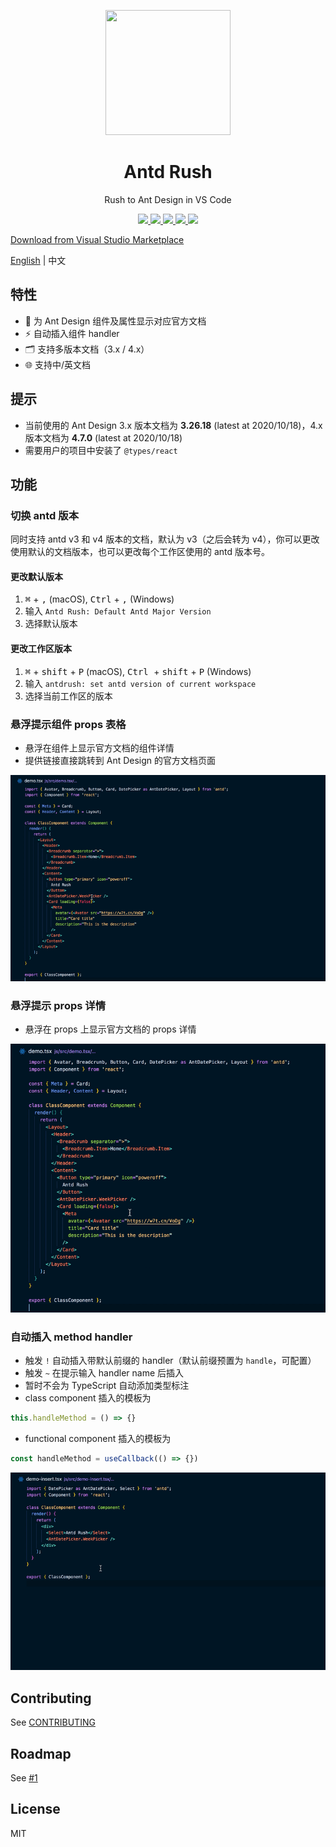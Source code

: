 <p align="center">
  <a href="https://github.com/fi3ework/vscode-antd-rush">
    <img width="200px" height="200px" src="https://user-images.githubusercontent.com/12322740/73346951-ba4dbe80-42c1-11ea-8784-5af0916ec459.png">
  </a>
</p>
<h1 align="center">Antd Rush</h1>
<div align="center">

Rush to Ant Design in VS Code

<p align="center">
<a href="https://marketplace.visualstudio.com/items?itemName=fi3ework.vscode-antd-rush">
<img src="https://vsmarketplacebadge.apphb.com/version/fi3ework.vscode-antd-rush.svg" />
</a>
<a href="https://marketplace.visualstudio.com/items?itemName=fi3ework.vscode-antd-rush">
<img src="https://vsmarketplacebadge.apphb.com/downloads-short/fi3ework.vscode-antd-rush.svg" />
</a>
<a href="https://marketplace.visualstudio.com/items?itemName=fi3ework.vscode-antd-rush">
<img src="https://vsmarketplacebadge.apphb.com/installs-short/fi3ework.vscode-antd-rush.svg" />
</a>
<a href="https://marketplace.visualstudio.com/items?itemName=fi3ework.vscode-antd-rush">
<img src="https://vsmarketplacebadge.apphb.com/rating-short/fi3ework.vscode-antd-rush.svg" />
</a>
<a href="https://github.com/fi3ework/vscode-antd-rush/actions?query=workflow%3ATest">
<img src="https://img.shields.io/github/workflow/status/fi3ework/vscode-antd-rush/Test?label=GitHub%20Actions" />
</a>
</p>

</div>

[Download from Visual Studio Marketplace](https://marketplace.visualstudio.com/items?itemName=fi3ework.vscode-antd-rush)

[English](./README.md) | 中文

## 特性

- 💬 为 Ant Design 组件及属性显示对应官方文档
- ⚡️ 自动插入组件 handler
- 🗂 支持多版本文档（3.x / 4.x）
- 🌐 支持中/英文档

## 提示

- 当前使用的 Ant Design 3.x 版本文档为 **3.26.18** (latest at 2020/10/18)，4.x 版本文档为 **4.7.0** (latest at 2020/10/18)
- 需要用户的项目中安装了 `@types/react`

## 功能

### 切换 antd 版本

同时支持 antd v3 和 v4 版本的文档，默认为 v3（之后会转为 v4），你可以更改使用默认的文档版本，也可以更改每个工作区使用的 antd 版本号。

#### 更改默认版本

1. <kbd>⌘</kbd> + <kbd>,</kbd> (macOS), <kbd>Ctrl</kbd> + <kbd>,</kbd> (Windows)
2. 输入 `Antd Rush: Default Antd Major Version`
3. 选择默认版本

#### 更改工作区版本

1. <kbd>⌘</kbd> + <kbd>shift</kbd> + <kbd>P</kbd> (macOS), <kbd>Ctrl </kbd> + <kbd>shift</kbd> + <kbd>P</kbd> (Windows)
2. 输入 `antdrush: set antd version of current workspace`
3. 选择当前工作区的版本

### 悬浮提示组件 props 表格

- 悬浮在组件上显示官方文档的组件详情
- 提供链接直接跳转到 Ant Design 的官方文档页面

<img src="assets/hover-component.gif">

### 悬浮提示 props 详情

- 悬浮在 props 上显示官方文档的 props 详情

<img src="assets/hover-props.gif">

### 自动插入 method handler

- 触发 `!` 自动插入带默认前缀的 handler（默认前缀预置为 `handle`，可配置）
- 触发 `~` 在提示输入 handler name 后插入
- 暂时不会为 TypeScript 自动添加类型标注
- class component 插入的模板为

```jsx
this.handleMethod = () => {}
```

- functional component 插入的模板为

```jsx
const handleMethod = useCallback(() => {})
```

<img src="assets/insertion.gif">

## Contributing

See [CONTRIBUTING](https://github.com/fi3ework/vscode-antd-rush/blob/master/CONTRIBUTING.md)

## Roadmap

See [#1](https://github.com/fi3ework/vscode-antd-rush/issues/1)

## License

MIT
